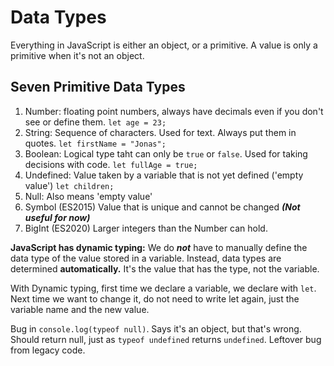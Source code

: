 # Data Types

Everything in JavaScript is either an object, or a primitive. A value is only a primitive when it's not an object.

## Seven Primitive Data Types

1. Number: floating point numbers, always have decimals even if you don't see or define them. `let age = 23;`
2. String: Sequence of characters. Used for text. Always put them in quotes. `let firstName = "Jonas";`
3. Boolean: Logical type taht can only be `true` or `false`. Used for taking decisions with code. `let fullAge = true;`
4. Undefined: Value taken by a variable that is not yet defined ('empty value') `let children;`
5. Null: Also means 'empty value'
6. Symbol (ES2015) Value that is unique and cannot be changed **_(Not useful for now)_**
7. BigInt (ES2020) Larger integers than the Number can hold.

**JavaScript has dynamic typing:** We do **_not_** have to manually define the data type of the value stored in a variable. Instead, data types are determined **automatically.** It's the value that has the type, not the variable.

With Dynamic typing, first time we declare a variable, we declare with `let`. Next time we want to change it, do not need to write let again, just the variable name and the new value.

Bug in `console.log(typeof null)`. Says it's an object, but that's wrong. Should return null, just as `typeof undefined` returns `undefined`. Leftover bug from legacy code.

